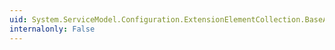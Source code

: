 ```yaml
---
uid: System.ServiceModel.Configuration.ExtensionElementCollection.BaseAdd(System.Configuration.ConfigurationElement)
internalonly: False
---
```

